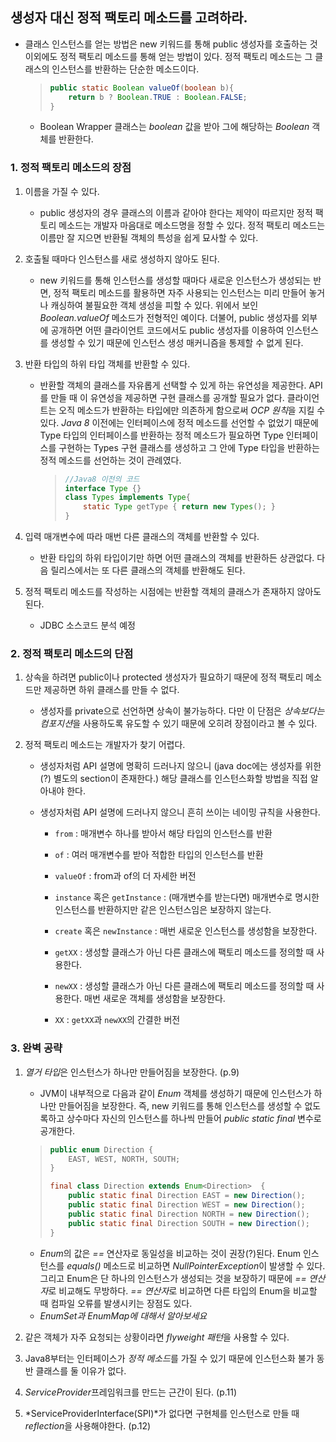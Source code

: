 ## 생성자 대신 정적 팩토리 메소드를 고려하라.

- 클래스 인스턴스를 얻는 방법은 new 키워드를 통해 public 생성자를 호출하는 것 이외에도 정적 팩토리 메소드를 통해 얻는 방법이 있다. 정적 팩토리 메소드는 그 클래스의 인스턴스를 반환하는 단순한 메소드이다.

  > ```java
  > public static Boolean valueOf(boolean b){
  >     return b ? Boolean.TRUE : Boolean.FALSE;
  > }
  > ```

  - Boolean Wrapper 클래스는 *boolean* 값을 받아 그에 해당하는 *Boolean* 객체를 반환한다.



### 1. 정적 팩토리 메소드의 장점

1. 이름을 가질 수 있다.

   - public 생성자의 경우 클래스의 이름과 같아야 한다는 제약이 따르지만 정적 팩토리 메소드는 개발자 마음대로 메소드명을 정할 수 있다. 정적 팩토리 메소드는 이름만 잘 지으면 반환될 객체의 특성을 쉽게 묘사할 수 있다.

   

2. 호출될 때마다 인스턴스를 새로 생성하지 않아도 된다.

   - new 키워드를 통해 인스턴스를 생성할 때마다 새로운 인스턴스가 생성되는 반면, 정적 팩토리 메소드를 활용하면 자주 사용되는 인스턴스는 미리 만들어 놓거나 캐싱하여 불필요한 객체 생성을 피할 수 있다. 위에서 보인 *Boolean.valueOf* 메소드가 전형적인 예이다. 더불어, public 생성자를 외부에 공개하면 어떤 클라이언트 코드에서도 public 생성자를 이용하여 인스턴스를 생성할 수 있기 때문에 인스턴스 생성 매커니즘을 통제할 수 없게 된다. 

   

3. 반환 타입의 하위 타입 객체를 반환할 수 있다.

   - 반환할 객체의 클래스를 자유롭게 선택할 수 있게 하는 유연성을 제공한다. API를 만들 때 이 유연성을 제공하면 구현 클래스를 공개할 필요가 없다. 클라이언트는 오직 메소드가 반환하는 타입에만 의존하게 함으로써 *OCP 원칙*을 지킬 수 있다. *Java 8* 이전에는 인터페이스에 정적 메소드를 선언할 수 없었기 때문에 Type 타입의 인터페이스를 반환하는 정적 메소드가 필요하면 Type 인터페이스를 구현하는 Types 구현 클래스를 생성하고 그 안에 Type 타입을 반환하는 정적 메소드를 선언하는 것이 관례였다.

     > ```java
     > //Java8 이전의 코드
     > interface Type {}
     > class Types implements Type{
     >     static Type getType { return new Types(); }
     > }
     > ```

     

4. 입력 매개변수에 따라 매번 다른 클래스의 객체를 반환할 수 있다.

   - 반환 타입의 하위 타입이기만 하면 어떤 클래스의 객체를 반환하든 상관없다. 다음 릴리스에서는 또 다른 클래스의 객체를 반환해도 된다.

   

5. 정적 팩토리 메소드를 작성하는 시점에는 반환할 객체의 클래스가 존재하지 않아도 된다.

   - JDBC 소스코드 분석 예정



### 2. 정적 팩토리 메소드의 단점

1. 상속을 하려면 public이나 protected 생성자가 필요하기 때문에 정적 팩토리 메소드만 제공하면 하위 클래스를 만들 수 없다.

   - 생성자를 private으로 선언하면 상속이 불가능하다. 다만 이 단점은 *상속보다는 컴포지션*을 사용하도록 유도할 수 있기 때문에 오히려 장점이라고 볼 수 있다.

   

2. 정적 팩토리 메소드는 개발자가 찾기 어렵다.

   - 생성자처럼 API 설명에 명확히 드러나지 않으니 (java doc에는 생성자를 위한(?) 별도의 section이 존재한다.) 해당 클래스를 인스턴스화할 방법을 직접 알아내야 한다.

   - 생성자처럼 API 설명에 드러나지 않으니 흔히 쓰이는 네이밍 규칙을 사용한다.

     - `from` : 매개변수 하나를 받아서 해당 타입의 인스턴스를 반환

     - `of` : 여러 매개변수를 받아 적합한 타입의 인스턴스를 반환

     - `valueOf` : from과 of의 더 자세한 버전

     - `instance` 혹은 `getInstance` : (매개변수를 받는다면) 매개변수로 명시한 인스턴스를 반환하지만 같은 인스턴스임은 보장하지 않는다.

     - `create` 혹은 `newInstance` : 매번 새로운 인스턴스를 생성함을 보장한다.

     - `getXX` : 생성할 클래스가 아닌 다른 클래스에 팩토리 메소드를 정의할 때 사용한다.

     - `newXX` : 생성할 클래스가 아닌 다른 클래스에 팩토리 메소드를 정의할 때 사용한다. 매번 새로운 객체를 생성함을 보장한다.

     - `XX` : `getXX`과 `newXX`의 간결한 버전



### 3. 완벽 공략

1. *열거 타입*은 인스턴스가 하나만 만들어짐을 보장한다. (p.9)

   - JVM이 내부적으로 다음과 같이 *Enum* 객체를 생성하기 때문에 인스턴스가 하나만 만들어짐을 보장한다. 즉, new 키워드를 통해 인스턴스를 생성할 수 없도록하고 상수마다 자신의 인스턴스를 하나씩 만들어 *public static final* 변수로 공개한다.

   > ```JAVA
   > public enum Direction {
   >     EAST, WEST, NORTH, SOUTH;
   > }
   > 
   > final class Direction extends Enum<Direction>  {
   >     public static final Direction EAST = new Direction();
   >     public static final Direction WEST = new Direction();
   >     public static final Direction NORTH = new Direction();
   >     public static final Direction SOUTH = new Direction();
   > }
   > ```

   - *Enum*의 값은 *==* 연산자로 동일성을 비교하는 것이 권장(?)된다. Enum 인스턴스를 *equals()* 메소드로 비교하면 *NullPointerException*이 발생할 수 있다. 그리고 Enum은 단 하나의 인스턴스가 생성되는 것을 보장하기 때문에 *== 연산자*로 비교해도 무방하다. *== 연산자*로 비교하면 다른 타입의 Enum을 비교할 때 컴파일 오류를 발생시키는 장점도 있다.
   - *EnumSet과 EnumMap에 대해서 알아보세요*

   

2. 같은 객체가 자주 요청되는 상황이라면 *flyweight 패턴*을 사용할 수 있다.

3. Java8부터는 인터페이스가 *정적 메소드*를 가질 수 있기 때문에 인스턴스화 불가 동반 클래스를 둘 이유가 없다.

4. *ServiceProvider*프레임워크를 만드는 근간이 된다. (p.11)

5. *ServiceProviderInterface(SPI)*가 없다면 구현체를 인스턴스로 만들 때 *reflection*을 사용해야한다. (p.12)